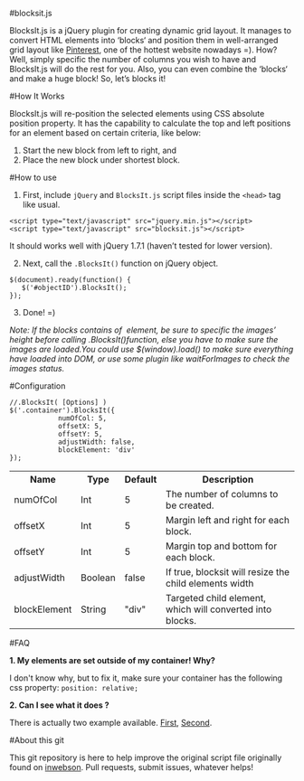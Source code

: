 #blocksit.js

BlocksIt.js is a jQuery plugin for creating dynamic grid layout. It manages to convert HTML elements into ‘blocks‘ and position them in well-arranged grid layout like [Pinterest](www.pinterest.com), one of the hottest website nowadays =). How? Well, simply specific the number of columns you wish to have and BlocksIt.js will do the rest for you. Also, you can even combine the ‘blocks‘ and make a huge block! So, let’s blocks it!


#How It Works

BlocksIt.js will re-position the selected elements using CSS absolute position property. It has the capability to calculate the top and left positions for an element based on certain criteria, like below:

1. Start the new block from left to right, and
2. Place the new block under shortest block.



#How to use

1. First, include `jQuery` and `BlocksIt.js` script files inside the `<head>` tag like usual.

  ```
  <script type="text/javascript" src="jquery.min.js"></script>
  <script type="text/javascript" src="blocksit.js"></script>
  ```
  It should works well with jQuery 1.7.1 (haven’t tested for lower version).

2. Next, call the `.BlocksIt()` function on jQuery object.

  ```
  $(document).ready(function() {
     $('#objectID').BlocksIt();
  });
  ```
3. Done! =)

*Note: If the blocks contains of <img> element, be sure to specific the images’ height before calling .BlocksIt()function, else you have to make sure the images are loaded.You could use $(window).load() to make sure everything have loaded into DOM, or use some plugin like waitForImages to check the images status.*

#Configuration

```
//.BlocksIt( [Options] )
$('.container').BlocksIt({
            numOfCol: 5,
            offsetX: 5,
            offsetY: 5,
            adjustWidth: false,
            blockElement: 'div'
});
```
<table>
  <tr>
    <th>Name</th>
    <th>Type</th>
    <th>Default</th>
    <th>Description</th>
  </tr>
  <tr>
    <td>numOfCol</td>
    <td>Int</td>
    <td>5</td>
    <td>The number of columns to be created.</td>
  </tr>
  <tr>
    <td>offsetX</td>
    <td>Int</td>
    <td>5</td>
    <td>Margin left and right for each block.</td>
  </tr>
  <tr>
    <td>offsetY</td>
    <td>Int</td>
    <td>5</td>
    <td>Margin top and bottom for each block.</td>
  </tr>
  <tr>
    <td>adjustWidth</td>
    <td>Boolean</td>
    <td>false</td>
    <td>If true, blocksit will resize the child elements width</td>
  </tr>
  <tr>
    <td>blockElement</td>
    <td>String</td>
    <td>"div"</td>
    <td>Targeted child element, which will converted into blocks.</td>
  </tr>
</table>


#FAQ

**1. My elements are set outside of my container! Why?**

  I don't know why, but to fix it, make sure your container has the following css property: `position: relative;`

**2. Can I see what it does ?**

  There is actually two example available. [First](http://www.inwebson.com/demo/blocksit-js/demo2/), [Second](http://www.inwebson.com/demo/blocksit-js/demo1/).

#About this git

This git repository is here to help improve the original script file originally found on [inwebson](http://www.inwebson.com/demo/blocksit-js/). Pull requests, submit issues, whatever helps!
